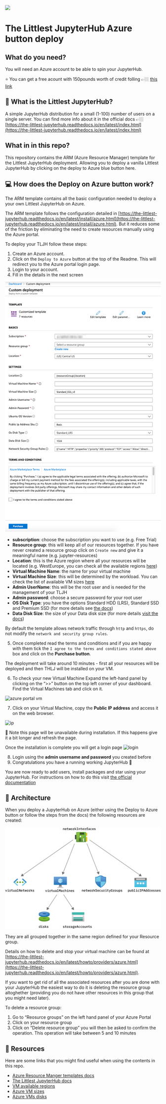 
<a href="https://portal.azure.com/#create/Microsoft.Template/uri/https%3A%2F%2Fraw.githubusercontent.com%2Ftrallard%2Fazure-quickstart-TLJH%2Fmaster%2Fazuredeploy.json" target="_blank">
    <img src="http://azuredeploy.net/deploybutton.png"/>
</a>

# The Littlest JupyterHub Azure button deploy

## What do you need?
You will need an Azure account to be able to spin your JupyterHub. 

:star: You can get a free acount with 150pounds worth of credit folling 👉🏼 [this link](https://azure.microsoft.com/free/?WT.mc_id=TLJHbutton-github-taallard)


## :thinking: What is the Littlest JupyterHub?
A simple JupyterHub distribution for a small (1-100) number of users on a single server. You can find more info about it in the official docs 👉🏼
[https://the-littlest-jupyterhub.readthedocs.io/en/latest/index.html](https://the-littlest-jupyterhub.readthedocs.io/en/latest/index.html)


## What in in this repo?

This repository contains the ARM (Azure Resource Manager) template for the Littlest JupyterHub deployment. Allowing you to deploy a vanilla Littlest JupyterHub by clicking on the deploy to Azure blue button here.

## 💻 How does the Deploy on Azure button work?
The ARM template contains all the basic configuration needed to deploy a your own  Littlest JupyterHub on Azure. 

The ARM template follows the configuration detailed in [https://the-littlest-jupyterhub.readthedocs.io/en/latest/install/azure.html](https://the-littlest-jupyterhub.readthedocs.io/en/latest/install/azure.html). But it reduces some of the friction by eliminating the need to create resources manually using the Azure portal.

To deploy your TLJH follow these steps:

1. Create an Azure account. 
2. Click on the `Deploy to Azure` button at the top of the Readme. This will redirect you to the Azure portal login page.
3. Login to your account.
4. Fill in the details in the next screen

![custom template](assets/Custom_deployment_-_Microsoft_Azure.png)

- **subscription**: choose the subscription you want to use (e.g. Free Trial)
- **Resource group**: this will keep all of our resources together. If you have never created a resource group click on `Create new` and give it a meaningful name (e.g. jupyter-resources)
- **Location**: this is the Azure region where all your resources will be located (e.g. WestEurope, you can check all the available regions [here](https://azure.microsoft.com/global-infrastructure/services/?products=virtual-machines&WT.mc_id=TLJHbutton-github-taallard))
- **Virtual Machine Name**: the name for your virtual machine
- **Virtual Machine Size**: this will be determined by the workload. You can check the list of available VM sizes [here](https://docs.microsoft.com/azure/virtual-machines/linux/sizes-general?WT.mc_id=TLJHbutton-github-taallard)
- **Admin UserName**: this will be the root user and is needed for the management of your TLJH
- **Admin password**: choose a secure password for your root user
- **OS Disk Type**: you have the options Standard HDD (LRS), Standard SSD and Premium SSD (for more details see [the docs](https://docs.microsoft.com/azure/virtual-machines/windows/disks-types?WT.mc_id=TLJHbutton-github-taallard))
- **Data Disk Size**: the size of your Data disk size (for more details [visit the docs](https://docs.microsoft.com/azure/virtual-machines/windows/disks-types?WT.mc_id=TLJHbutton-github-taallard))

By default the template allows network traffic through `http` and `https`, do not modify the `network and security group rules`.

5. Once completed read the terms and conditions and if you are happy with them tick the `I agree to the terms and conditions stated above` box and click on the **Purchase button**.

The deployment will take around 10 minutes - first all your resources will be deployed and then THLJ will be installed on your VM.

6. To check your new Virtual Machine Expand the left-hand panel by clicking on the “>>” button on the top left corner of your dashboard. Find the Virtual Machines tab and click on it.

![azure portal vm](https://the-littlest-jupyterhub.readthedocs.io/en/latest/_images/azure-vms.png)

7. Click on your Virtual Machine, copy the **Public IP address** and access it on the web browser.

![ip](https://the-littlest-jupyterhub.readthedocs.io/en/latest/_images/ip-vm.png)

🚨 Note this page will be unavailable during installation. If this happens give it a bit longer and refresh the page.

Once the installation is complete you will get a login page 
![login](https://the-littlest-jupyterhub.readthedocs.io/en/latest/_images/first-login.png)

8. Login using the **admin username and password** you created before
9. Congratulations you have a running working JupyterHub 🎉

You are now ready to add users, install packages and star using your JupyterHub. For instructions on how to do this visit [the official documentation](https://the-littlest-jupyterhub.readthedocs.io/en/latest/install/azure.html#step-2-adding-more-users)

## 🚧 Architecture
When you deploy a JupyterHub on Azure (either using the Deploy to Azure button or follow the steps from the docs) the following resources are created:

![vms](assets/schematic_hires.png)

They are all grouped together in the same region defined for your Resource group.

Details on how to delete and stop your virtual machine can be found at [https://the-littlest-jupyterhub.readthedocs.io/en/latest/howto/providers/azure.html](https://the-littlest-jupyterhub.readthedocs.io/en/latest/howto/providers/azure.html).

If you want to get rid of all the associated resources after you are done with your JupyterHub the easiest way to do it is deleting the resource group altoghether (providing you do not have other resources in this group that you might need later).

To delete a resource group:

1. Go to “Reosurce groups” on the left hand panel of your Azure Portal
2. Click on your resource group
3. Click on “Delete resource group” you will then be asked to confirm the operation. This operation will take between 5 and 10 minutes

## :book: Resources
Here are some links that you might find useful when using the contents in this repo.

- [Azure Resource Manger templates docs](https://docs.microsoft.com/azure/azure-resource-manager/template-deployment-overview?WT.mc_id=TLJHbutton-github-taallard)
- [The Littlest JupyterHub docs](https://the-littlest-jupyterhub.readthedocs.io/en/latest/index.html) 
- [VM available regions](https://azure.microsoft.com/global-infrastructure/services/?products=virtual-machines&WT.mc_id=TLJHbutton-github-taallard)
- [Azure VM sizes](https://docs.microsoft.com/azure/virtual-machines/linux/sizes-general?WT.mc_id=TLJHbutton-github-taallard)
- [Azure VMs disks](https://docs.microsoft.com/azure/virtual-machines/windows/disks-types?WT.mc_id=TLJHbutton-github-taallard)